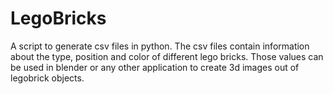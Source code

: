 # LegoBricks
A script to generate csv files in python. The csv files contain information about the type, position and color of different lego bricks. Those values can be used in blender or any other application to create 3d images out of legobrick objects.
